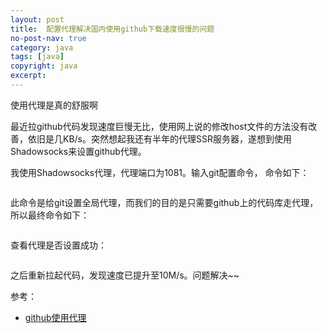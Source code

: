 ```yaml
---
layout: post
title:  配置代理解决国内使用github下载速度很慢的问题
no-post-nav: true
category: java
tags: [java]
copyright: java
excerpt: 
---
```


使用代理是真的舒服啊

最近拉github代码发现速度巨慢无比，使用网上说的修改host文件的方法没有改善，依旧是几KB/s。突然想起我还有半年的代理SSR服务器，遂想到使用Shadowsocks来设置github代理。

我使用Shadowsocks代理，代理端口为1081。输入git配置命令，
命令如下：

``` git config --global http.proxy socks5://127.0.0.1:1081 
```

此命令是给git设置全局代理，而我们的目的是只需要github上的代码库走代理，所以最终命令如下：

``` git config --global http.https://github.com.proxy socks5://127.0.0.1:1081
```

查看代理是否设置成功： 
``` git config -l
```


之后重新拉起代码，发现速度已提升至10M/s。问题解决~~

参考：

- [github使用代理](https://www.1cyril.com/githubshi-yong-dai-li/)